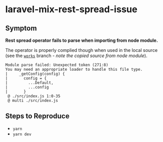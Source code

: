 # laravel-mix-rest-spread-issue

## Symptom

**Rest spread operator fails to parse when importing from node module.**

The operator is properly complied though when used in the local source (see the [`works`](https://github.com/aaemnnosttv/laravel-mix-rest-spread-issue/tree/works) branch - _note the copied source from node module_).

```
Module parse failed: Unexpected token (271:8)
You may need an appropriate loader to handle this file type.
|     _getConfig(config) {
|       config = {
|         ...Default,
|         ...config
|       }
 @ ./src/index.js 1:0-35
 @ multi ./src/index.js
```

## Steps to Reproduce

- `yarn`
- `yarn dev`
